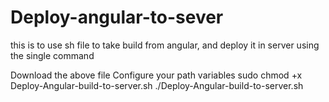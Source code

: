 # Deploy-angular-to-sever
this is to use sh file to take build from angular, and deploy it in server using the single command

Download the above file
Configure your path variables
sudo chmod +x Deploy-Angular-build-to-server.sh
./Deploy-Angular-build-to-server.sh
